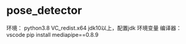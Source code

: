 # pose_detector
环境：
python3.8
VC_redist.x64
jdk10以上，配置jdk 环境变量
编译器：vscode
pip install  mediapipe==0.8.9

